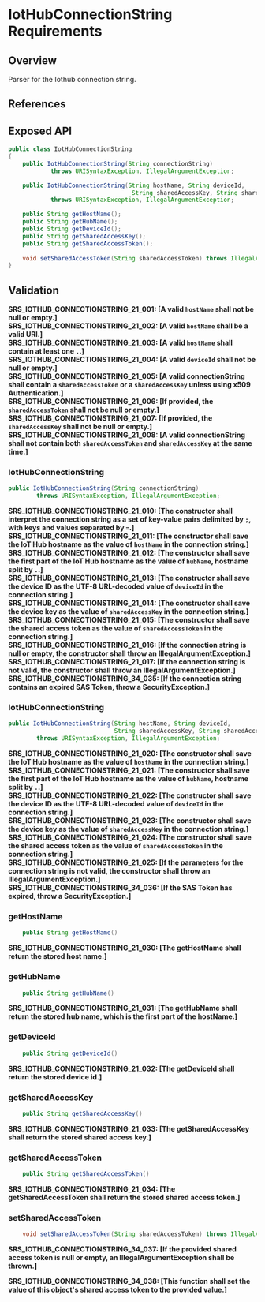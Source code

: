 # IotHubConnectionString Requirements

## Overview

Parser for the Iothub connection string.

## References

## Exposed API

```java
public class IotHubConnectionString
{
    public IotHubConnectionString(String connectionString) 
            throws URISyntaxException, IllegalArgumentException;

    public IotHubConnectionString(String hostName, String deviceId,
                                   String sharedAccessKey, String sharedAccessToken)
            throws URISyntaxException, IllegalArgumentException;

    public String getHostName();
    public String getHubName();
    public String getDeviceId();
    public String getSharedAccessKey();
    public String getSharedAccessToken();
    
    void setSharedAccessToken(String sharedAccessToken) throws IllegalArgumentException;
}
```

## Validation
**SRS_IOTHUB_CONNECTIONSTRING_21_001: [**A valid `hostName` shall not be null or empty.**]**  
**SRS_IOTHUB_CONNECTIONSTRING_21_002: [**A valid `hostName` shall be a valid URI.**]**  
**SRS_IOTHUB_CONNECTIONSTRING_21_003: [**A valid `hostName` shall contain at least one `.`.**]**  
**SRS_IOTHUB_CONNECTIONSTRING_21_004: [**A valid `deviceId` shall not be null or empty.**]**  
**SRS_IOTHUB_CONNECTIONSTRING_21_005: [**A valid connectionString shall contain a `sharedAccessToken` or a `sharedAccessKey` unless using x509 Authentication.**]**  
**SRS_IOTHUB_CONNECTIONSTRING_21_006: [**If provided, the `sharedAccessToken` shall not be null or empty.**]**  
**SRS_IOTHUB_CONNECTIONSTRING_21_007: [**If provided, the `sharedAccessKey` shall not be null or empty.**]**  
**SRS_IOTHUB_CONNECTIONSTRING_21_008: [**A valid connectionString shall not contain both `sharedAccessToken` and `sharedAccessKey` at the same time.**]**  


### IotHubConnectionString
```java
public IotHubConnectionString(String connectionString) 
        throws URISyntaxException, IllegalArgumentException;
```
**SRS_IOTHUB_CONNECTIONSTRING_21_010: [**The constructor shall interpret the connection string as a set of key-value pairs delimited by `;`, with keys and values separated by `=`.**]**  
**SRS_IOTHUB_CONNECTIONSTRING_21_011: [**The constructor shall save the IoT Hub hostname as the value of `hostName` in the connection string.**]**  
**SRS_IOTHUB_CONNECTIONSTRING_21_012: [**The constructor shall save the first part of the IoT Hub hostname as the value of `hubName`, hostname split by `.`.**]**  
**SRS_IOTHUB_CONNECTIONSTRING_21_013: [**The constructor shall save the device ID as the UTF-8 URL-decoded value of `deviceId` in the connection string.**]**  
**SRS_IOTHUB_CONNECTIONSTRING_21_014: [**The constructor shall save the device key as the value of `sharedAccessKey` in the connection string.**]**  
**SRS_IOTHUB_CONNECTIONSTRING_21_015: [**The constructor shall save the shared access token as the value of `sharedAccessToken` in the connection string.**]**  
**SRS_IOTHUB_CONNECTIONSTRING_21_016: [**If the connection string is null or empty, the constructor shall throw an IllegalArgumentException.**]**  
**SRS_IOTHUB_CONNECTIONSTRING_21_017: [**If the connection string is not valid, the constructor shall throw an IllegalArgumentException.**]**  
**SRS_IOTHUB_CONNECTIONSTRING_34_035: [**If the connection string contains an expired SAS Token, throw a SecurityException.**]**


### IotHubConnectionString
```java
public IotHubConnectionString(String hostName, String deviceId, 
                              String sharedAccessKey, String sharedAccessToken) 
        throws URISyntaxException, IllegalArgumentException;
```
**SRS_IOTHUB_CONNECTIONSTRING_21_020: [**The constructor shall save the IoT Hub hostname as the value of `hostName` in the connection string.**]**  
**SRS_IOTHUB_CONNECTIONSTRING_21_021: [**The constructor shall save the first part of the IoT Hub hostname as the value of `hubName`, hostname split by `.`.**]**  
**SRS_IOTHUB_CONNECTIONSTRING_21_022: [**The constructor shall save the device ID as the UTF-8 URL-decoded value of `deviceId` in the connection string.**]**  
**SRS_IOTHUB_CONNECTIONSTRING_21_023: [**The constructor shall save the device key as the value of `sharedAccessKey` in the connection string.**]**  
**SRS_IOTHUB_CONNECTIONSTRING_21_024: [**The constructor shall save the shared access token as the value of `sharedAccessToken` in the connection string.**]**  
**SRS_IOTHUB_CONNECTIONSTRING_21_025: [**If the parameters for the connection string is not valid, the constructor shall throw an IllegalArgumentException.**]**  
**SRS_IOTHUB_CONNECTIONSTRING_34_036: [**If the SAS Token has expired, throw a SecurityException.**]**

### getHostName
```java
    public String getHostName()
```
**SRS_IOTHUB_CONNECTIONSTRING_21_030: [**The getHostName shall return the stored host name.**]**  

### getHubName
```java
    public String getHubName()
```
**SRS_IOTHUB_CONNECTIONSTRING_21_031: [**The getHubName shall return the stored hub name, which is the first part of the hostName.**]**  

### getDeviceId
```java
    public String getDeviceId()
```
**SRS_IOTHUB_CONNECTIONSTRING_21_032: [**The getDeviceId shall return the stored device id.**]**  

### getSharedAccessKey
```java
    public String getSharedAccessKey()
```
**SRS_IOTHUB_CONNECTIONSTRING_21_033: [**The getSharedAccessKey shall return the stored shared access key.**]**  

### getSharedAccessToken
```java
    public String getSharedAccessToken()
```
**SRS_IOTHUB_CONNECTIONSTRING_21_034: [**The getSharedAccessToken shall return the stored shared access token.**]**  


### setSharedAccessToken
```java
    void setSharedAccessToken(String sharedAccessToken) throws IllegalArgumentException;
```

**SRS_IOTHUB_CONNECTIONSTRING_34_037: [**If the provided shared access token is null or empty, an IllegalArgumentException shall be thrown.**]**

**SRS_IOTHUB_CONNECTIONSTRING_34_038: [**This function shall set the value of this object's shared access token to the provided value.**]**